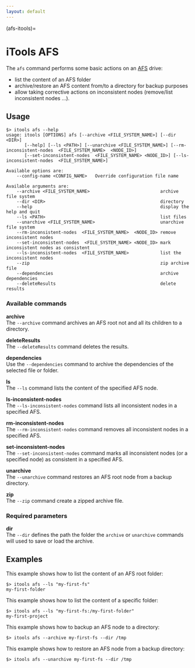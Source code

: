 ```yaml
---
layout: default
---
```

(afs-itools)=
# iTools AFS

The `afs` command performs some basic actions on an [AFS](../data/storage.md) drive:
- list the content of an AFS folder
- archive/restore an AFS content from/to a directory for backup purposes
- allow taking corrective actions on inconsistent nodes (remove/list inconsistent nodes ...). 

## Usage
```
$> itools afs --help
usage: itools [OPTIONS] afs [--archive <FILE_SYSTEM_NAME>] [--dir <DIR>]
       [--help] [--ls <PATH>] [--unarchive <FILE_SYSTEM_NAME>] [--rm-inconsistent-nodes  <FILE_SYSTEM_NAME>  <NODE_ID>]
       [--set-inconsistent-nodes  <FILE_SYSTEM_NAME> <NODE_ID>] [--ls-inconsistent-nodes  <FILE_SYSTEM_NAME>]

Available options are:
    --config-name <CONFIG_NAME>   Override configuration file name

Available arguments are:
    --archive <FILE_SYSTEM_NAME>                           archive file system
    --dir <DIR>                                            directory
    --help                                                 display the help and quit
    --ls <PATH>                                            list files
    --unarchive <FILE_SYSTEM_NAME>                         unarchive file system
    --rm-inconsistent-nodes  <FILE_SYSTEM_NAME>  <NODE_ID> remove inconsistent nodes
    --set-inconsistent-nodes  <FILE_SYSTEM_NAME> <NODE_ID> mark inconsistent nodes as consistent
    --ls-inconsistent-nodes  <FILE_SYSTEM_NAME>            list the inconsistent nodes
    --zip                                                  zip archive file
    --dependencies                                         archive dependencies
    --deleteResults                                        delete results
```

### Available commands

**archive**  
The `--archive` command archives an AFS root not and all its children to a directory.

**deleteResults**  
The `--deleteResults` command deletes the results.

**dependencies**  
Use the `--dependencies` command to archive the dependencies of the selected file or folder.

**ls**  
The `--ls` command lists the content of the specified AFS node.

**ls-inconsistent-nodes**  
The `--ls-inconsistent-nodes` command lists all inconsistent nodes in a specified AFS.

**rm-inconsistent-nodes**  
The `--rm-inconsistent-nodes` command removes all inconsistent nodes in a specified AFS.

**set-inconsistent-nodes**  
The `--set-inconsistent-nodes` command marks all inconsistent nodes (or a specified node) as consistent in a specified AFS.

**unarchive**  
The `--unarchive` command restores an AFS root node from a backup directory.

**zip**  
The `--zip` command create a zipped archive file.

### Required parameters

**dir**  
The `--dir` defines the path the folder the `archive` or `unarchive` commands will used to save or load the archive.

## Examples
This example shows how to list the content of an AFS root folder:
```
$> itools afs --ls "my-first-fs"
my-first-folder
```

This example shows how to list the content of a specific folder:
```
$> itools afs --ls "my-first-fs:/my-first-folder"
my-first-project
```

This example shows how to backup an AFS node to a directory:
```
$> itools afs --archive my-first-fs --dir /tmp
```

This example shows how to restore an AFS node from a backup directory:
```
$> itools afs --unarchive my-first-fs --dir /tmp
```
